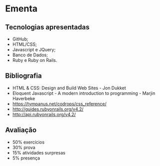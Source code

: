 # Ementa

## Tecnologias apresentadas
+ GitHub;
+ HTML/CSS; 
+ Javascript e JQuery; 
+ Banco de Dados;
+ Ruby e Ruby on Rails.

## Bibliografia 
+ HTML & CSS: Design and Build Web Sites - Jon Dukket
+ Eloquent Javascript - A modern introduction to programming - Marjin Haverbeke
+ https://tympanus.net/codrops/css_reference/
+ http://guides.rubyonrails.org/v4.2/
+ http://api.rubyonrails.org/v4.2/

## Avaliação
+ 50% exercícios
+ 30% prova
+ 15% atividades surpresas
+ 5% presença
